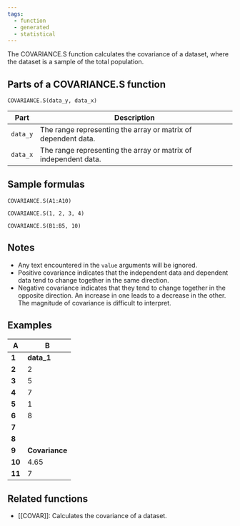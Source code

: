 ```yaml
---
tags:
  - function
  - generated
  - statistical
---
```


The COVARIANCE.S function calculates the covariance of a dataset, where the dataset is a sample of the total population.

Parts of a COVARIANCE.S function
--------------------------------

`COVARIANCE.S(data_y, data_x)`

| Part | Description |
| --- | --- |
| `data_y` | The range representing the array or matrix of dependent data. |
| `data_x` | The range representing the array or matrix of independent data. |

Sample formulas
---------------

`COVARIANCE.S(A1:A10)`

`COVARIANCE.S(1, 2, 3, 4)`

`COVARIANCE.S(B1:B5, 10)`

Notes
-----

* Any text encountered in the `value` arguments will be ignored.
* Positive covariance indicates that the independent data and dependent data tend to change together in the same direction.
* Negative covariance indicates that they tend to change together in the opposite direction. An increase in one leads to a decrease in the other. The magnitude of covariance is difficult to interpret.

Examples
--------

| A | B |
| --- | --- |
| **1** | **data\_1** | **data\_2** |
| **2** | 2 | 4 |
| **3** | 5 | 3 |
| **4** | 7 | 6 |
| **5** | 1 | 1 |
| **6** | 8 | 5 |
| **7** |  |  |
| **8** |  |  |
| **9** | **Covariance** | **Formula** |
| **10** | 4.65 | `=COVARIANCE.S(A2:A6, B2:B6)` |
| **11** | 7 | `=COVARIANCE.S({1,3}, {-1,6})` |

Related functions
-----------------

* [[COVAR]]: Calculates the covariance of a dataset.